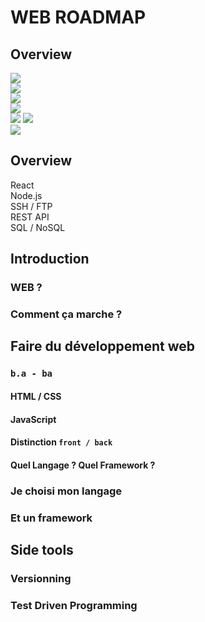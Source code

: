 # WEB ROADMAP

## Overview
<div class="technos">
    <div class='techno'><img class='img-100 rounded-full' src='_images/image-4.png'></div>
    <div class='techno'><img class='img-100 rounded-full' src='_images/image-5.png'/></div>
    <div class='techno'><img class='img-100 rounded-full' src='_images/image-6.png' /></div>
    <div class='techno'><img class='img-50' src='_images/image.png' /></div>
    <div class='techno flex flex-column items-center justify-center'>
        <img class='img-50' src='_images/git.svg' />
        <img class='img-50' src='_images/github.png' />
    </div>
    <div class='techno'><img class='img-50' src='_images/image-7.png'/></div>
</div>


## Overview
<div class="technos">
    <div class='techno'>React</div>
    <div class='techno'>Node.js</div>
    <div class='techno'>SSH / FTP</div>
    <div class='techno'>REST API</div>
    <div class='techno'>SQL / NoSQL</div>
</div>

## Introduction

### WEB ?

### Comment ça marche ?

## Faire du développement web

### `b.a - ba`

#### HTML / CSS

#### JavaScript

#### Distinction `front / back`

#### Quel Langage ? Quel Framework ?

### Je choisi mon langage

### Et un framework

## Side tools

### Versionning

### Test Driven Programming